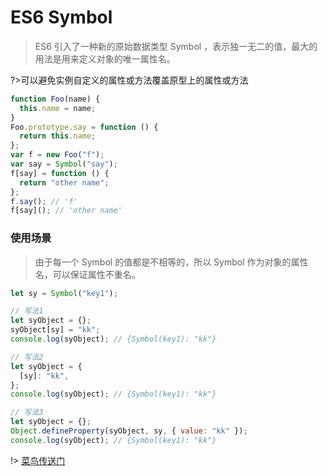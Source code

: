 # ES6 Symbol

> ES6 引入了一种新的原始数据类型 Symbol ，表示独一无二的值，最大的用法是用来定义对象的唯一属性名。

?>可以避免实例自定义的属性或方法覆盖原型上的属性或方法

```javascript
function Foo(name) {
  this.name = name;
}
Foo.prototype.say = function () {
  return this.name;
};
var f = new Foo("f");
var say = Symbol("say");
f[say] = function () {
  return "other name";
};
f.say(); // 'f'
f[say](); // 'other name'
```

### 使用场景

> 由于每一个 Symbol 的值都是不相等的，所以 Symbol 作为对象的属性名，可以保证属性不重名。

```javascript
let sy = Symbol("key1");

// 写法1
let syObject = {};
syObject[sy] = "kk";
console.log(syObject); // {Symbol(key1): "kk"}

// 写法2
let syObject = {
  [sy]: "kk",
};
console.log(syObject); // {Symbol(key1): "kk"}

// 写法3
let syObject = {};
Object.defineProperty(syObject, sy, { value: "kk" });
console.log(syObject); // {Symbol(key1): "kk"}
```

!> [菜鸟传送门](https://www.runoob.com/w3cnote/es6-symbol.html)